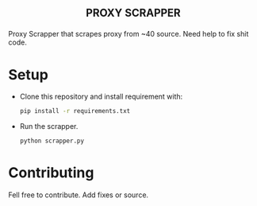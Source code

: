 <h2 align="center">

PROXY SCRAPPER

</h2>

Proxy Scrapper that scrapes proxy from ~40 source. Need help to fix shit code.

# Setup

- Clone this repository and install requirement with:

  ```bash
  pip install -r requirements.txt
  ```

- Run the scrapper.

  ```bash
  python scrapper.py
  ```
  
# Contributing

Fell free to contribute. Add fixes or source.
